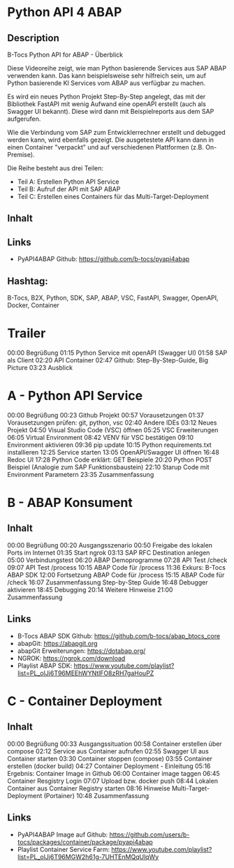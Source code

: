 # Python API 4 ABAP 

## Description

B-Tocs Python API for ABAP - Überblick

Diese Videoreihe zeigt, wie man Python basierende Services aus SAP ABAP verwenden kann. 
Das kann beispielsweise sehr hilfreich sein, um auf Python basierende KI Services vom ABAP aus verfügbar zu machen.

Es wird ein neues Python Projekt Step-By-Step angelegt, das mit der Bibliothek FastAPI mit wenig Aufwand eine openAPI erstellt (auch als Swagger UI bekannt). Diese wird dann mit Beispielreports aus dem SAP aufgerufen. 

Wie die Verbindung vom SAP zum Entwicklerrechner erstellt und debugged werden kann, wird ebenfalls gezeigt. Die ausgetestete API kann dann in einen Container "verpackt" und auf verschiedenen Plattformen (z.B. On-Premise).  

Die Reihe besteht aus drei Teilen:
- Teil A: Erstellen Python API Service
- Teil B: Aufruf der API mit SAP ABAP
- Teil C: Erstellen eines Containers für das Multi-Target-Deployment 

## Inhalt


## Links
- PyAPI4ABAP Github: https://github.com/b-tocs/pyapi4abap


## Hashtag: 
B-Tocs, B2X, Python, SDK, SAP, ABAP, VSC, FastAPI, Swagger, OpenAPI, Docker, Container 


# Trailer

00:00 Begrüßung
01:15 Python Service mit openAPI (Swagger UI)
01:58 SAP als Client
02:20 API Container
02:47 Github: Step-By-Step-Guide, Big Picture
03:23 Ausblick



# A - Python API Service

00:00 Begrüßung
00:23 Github Projekt
00:57 Vorausetzungen
01:37 Vorausetzungen prüfen: git, python, vsc
02:40 Andere IDEs
03:12 Neues Projekt
04:50 Visual Studio Code (VSC) öffnen
05:25 VSC Erweiterungen
06:05 Virtual Environment
08:42 VENV für VSC bestätigen
09:10 Environment aktivieren
09:36 pip update
10:15 Python requirements.txt installieren
12:25 Service starten
13:05 OpenAPI/Swagger UI öffnen
16:48 Redoc UI
17:28 Python Code erklärt: GET Beispiele
20:20 Python POST Beispiel (Analogie zum SAP Funktionsbaustein)
22:10 Starup Code mit Environment Parametern
23:35 Zusammenfassung 


# B - ABAP Konsument

## Inhalt

00:00 Begrüßung
00:20 Ausgangsszenario
00:50 Freigabe des lokalen Ports im Internet
01:35 Start ngrok
03:13 SAP RFC Destination anlegen
05:00 Verbindungstest
06:20 ABAP Demoprogramme
07:28 API Test /check
09:07 API Test /process
10:15 ABAP Code für /process
11:36 Exkurs: B-Tocs ABAP SDK
12:00 Fortsetzung ABAP Code für /process
15:15 ABAP Code für /check
16:07 Zusammenfassung Step-by-Step Guide
16:48 Debugger aktivieren
18:45 Debugging
20:14 Weitere Hinweise
21:00 Zusammenfassung

## Links
- B-Tocs ABAP SDK Github: https://github.com/b-tocs/abap_btocs_core
- abapGit: https://abapgit.org
- abapGit Erweiterungen: https://dotabap.org/
- NGROK: https://ngrok.com/download
- Playlist ABAP SDK: https://www.youtube.com/playlist?list=PL_olJj6T96MEEhWYNtlFO8zRH7gaHouPZ



# C - Container Deployment

## Inhalt

00:00 Begrüßung
00:33 Ausgangssituation
00:58 Container erstellen über compose
02:12 Service aus Container aufrufen
02:55 Swagger UI aus Container starten
03:30 Container stoppen (compose)
03:55 Container erstellen (docker build)
04:27 Container Deployment - Einleitung
05:16 Ergebnis: Container Image in Github
06:00 Container image taggen
06:45 Container Resgistry Login
07:07 Upload bzw. docker push
08:44 Lokalen Container aus Container Registry starten
08:16 Hinweise Multi-Target-Deployment (Portainer)
10:48 Zusammenfassung

## Links
- PyAPI4ABAP Image auf Github: https://github.com/users/b-tocs/packages/container/package/pyapi4abap
- Playlist Container Service Farm: https://www.youtube.com/playlist?list=PL_olJj6T96MGW2h61g-7UHTEnMQqUlqWy
